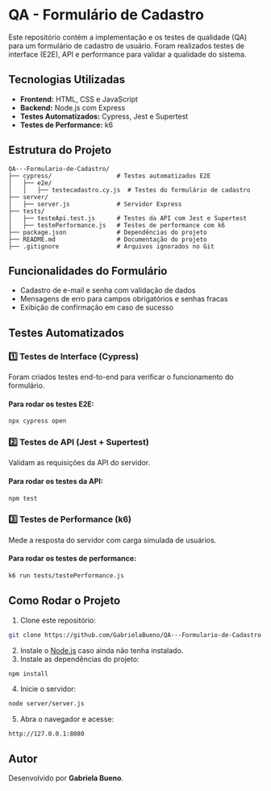 # QA - Formulário de Cadastro

Este repositório contém a implementação e os testes de qualidade (QA) para um formulário de cadastro de usuário. Foram realizados testes de interface (E2E), API e performance para validar a qualidade do sistema.

## Tecnologias Utilizadas
- **Frontend:** HTML, CSS e JavaScript
- **Backend:** Node.js com Express
- **Testes Automatizados:** Cypress, Jest e Supertest
- **Testes de Performance:** k6

## Estrutura do Projeto
```
QA---Formulario-de-Cadastro/
├── cypress/                  # Testes automatizados E2E
│   ├── e2e/
│   │   ├── testecadastro.cy.js  # Testes do formulário de cadastro
├── server/
│   ├── server.js             # Servidor Express
├── tests/
│   ├── testeApi.test.js      # Testes da API com Jest e Supertest
│   ├── testePerformance.js   # Testes de performance com k6
├── package.json              # Dependências do projeto
├── README.md                 # Documentação do projeto
├── .gitignore                # Arquivos ignorados no Git
```

## Funcionalidades do Formulário
- Cadastro de e-mail e senha com validação de dados
- Mensagens de erro para campos obrigatórios e senhas fracas
- Exibição de confirmação em caso de sucesso

## Testes Automatizados
### 1️⃣ Testes de Interface (Cypress)
Foram criados testes end-to-end para verificar o funcionamento do formulário.
#### **Para rodar os testes E2E:**
```bash
npx cypress open
```

### 2️⃣ Testes de API (Jest + Supertest)
Validam as requisições da API do servidor.
#### **Para rodar os testes da API:**
```bash
npm test
```

### 3️⃣ Testes de Performance (k6)
Mede a resposta do servidor com carga simulada de usuários.
#### **Para rodar os testes de performance:**
```bash
k6 run tests/testePerformance.js
```

## Como Rodar o Projeto
1. Clone este repositório:
```bash
git clone https://github.com/GabrielaBueno/QA---Formulario-de-Cadastro.git
```
2. Instale o [Node.js](https://nodejs.org/) caso ainda não tenha instalado.
3. Instale as dependências do projeto:
```bash
npm install
```
4. Inicie o servidor:
```bash
node server/server.js
```
5. Abra o navegador e acesse:
```
http://127.0.0.1:8080
```
## Autor
Desenvolvido por **Gabriela Bueno**.
